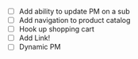 - [ ] Add ability to update PM on a sub  
- [ ] Add navigation to product catalog
- [ ] Hook up shopping cart
- [ ] Add Link!
- [ ] Dynamic PM 